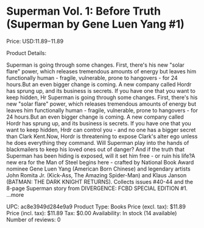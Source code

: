 # Superman Vol. 1: Before Truth (Superman by Gene Luen Yang #1)

Price: USD:$11.89-$11.89

Product Details:

Superman is going through some changes. First, there's his new "solar flare" power, which releases tremendous amounts of energy but leaves him functionally human - fragile, vulnerable, prone to hangovers - for 24 hours.But an even bigger change is coming. A new company called Hordr has sprung up, and its business is secrets. If you have one that you want to keep hidden, Hr Superman is going through some changes. First, there's his new "solar flare" power, which releases tremendous amounts of energy but leaves him functionally human - fragile, vulnerable, prone to hangovers - for 24 hours.But an even bigger change is coming. A new company called Hordr has sprung up, and its business is secrets. If you have one that you want to keep hidden, Hrdr can control you - and no one has a bigger secret than Clark Kent.Now, Hordr is threatening to expose Clark's alter ego unless he does everything they command. Will Superman play into the hands of blackmailers to keep his loved ones out of danger? And if the truth that Superman has been hiding is exposed, will it set him free - or ruin his life?A new era for the Man of Steel begins here - crafted by National Book Award nominee Gene Luen Yang (American Born Chinese) and legendary artists John Romita Jr. (Kick-Ass, The Amazing Spider-Man) and Klaus Janson (BATMAN: THE DARK KNIGHT RETURNS). Collects issues #40-44 and the 8-page Superman story from DIVERGENCE: FCBD SPECIAL EDITION #1. ...more

UPC: ac8e3949d284e9a9
Product Type: Books
Price (excl. tax): $11.89
Price (incl. tax): $11.89
Tax: $0.00
Availability: In stock (14 available)
Number of reviews: 0